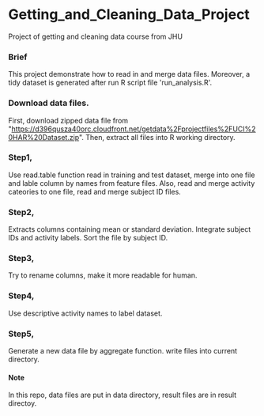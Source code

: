 Getting_and_Cleaning_Data_Project
=================================

Project of getting and cleaning data course from JHU


### Brief ######
This project demonstrate how to read in and merge data files. Moreover, a tidy dataset 
is generated after run R script file 'run_analysis.R'.


### Download data files. #####
First, download zipped data file from "https://d396qusza40orc.cloudfront.net/getdata%2Fprojectfiles%2FUCI%20HAR%20Dataset.zip".
Then, extract all files into R working directory.

### Step1, #####
Use read.table function read in training and test dataset, merge into one file and lable
column by names from feature files. Also, read and merge activity cateories to one file,
read and merge subject ID files.

### Step2, #####
Extracts columns containing mean or standard deviation. Integrate subject IDs and activity 
labels. Sort the file by subject ID.

### Step3, #####
Try to rename columns, make it more readable for human.

### Step4, #####
Use descriptive activity names to label dataset.

### Step5, #####
Generate a new data file by aggregate function. write files into current directory.

#### Note ####
In this repo, data files are put in data directory, result files are in result directoy.
